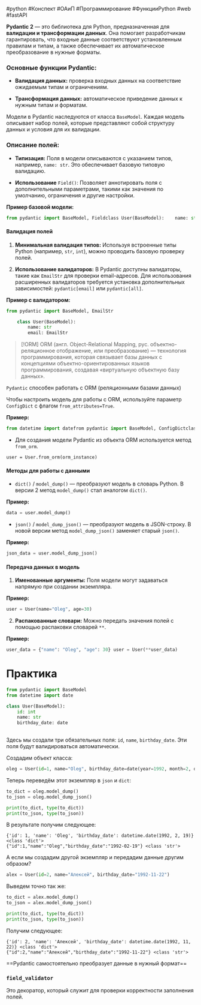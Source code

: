 #python #Конспект #ОАиП #Программирование #ФункцииPython #web #fastAPI 

**Pydantic 2** — это библиотека для Python, предназначенная для **валидации и трансформации данных**. Она помогает разработчикам гарантировать, что входные данные соответствуют установленным правилам и типам, а также обеспечивает их автоматическое преобразование в нужные форматы.

### Основные функции Pydantic:

- **Валидация данных:** проверка входных данных на соответствие ожидаемым типам и ограничениям.
    
- **Трансформация данных:** автоматическое приведение данных к нужным типам и форматам.

Модели в Pydantic наследуются от класса `BaseModel`. Каждая модель описывает набор полей, которые представляют собой структуру данных и условия для их валидации.

### Описание полей:

- **Типизация:** Поля в модели описываются с указанием типов, например, `name: str`. Это обеспечивает базовую типовую валидацию.
    
- **Использование** `Field()`: Позволяет аннотировать поля с дополнительными параметрами, такими как значения по умолчанию, ограничения и другие настройки.

**Пример базовой модели:**

```python
from pydantic import BaseModel, Fieldclass User(BaseModel):    name: str    email: str = Field(..., alias='email_address')
```

#### Валидация полей

1. **Минимальная валидация типов:** Используя встроенные типы Python (например, `str`, `int`), можно проводить базовую проверку полей.
    
2. **Использование валидаторов:** В Pydantic доступны валидаторы, такие как `EmailStr` для проверки email-адресов. Для использования расширенных валидаторов требуется установка дополнительных зависимостей: `pydantic[email]` или `pydantic[all]`.
    

**Пример с валидатором:**

```python
from pydantic import BaseModel, EmailStr

	class User(BaseModel):
	    name: str    
	    email: EmailStr
```

>[!ORM]
>ORM (англ. Object-Relational Mapping, рус. объектно-реляционное отображение, или преобразование) — технология программирования, которая связывает базы данных с концепциями объектно-ориентированных языков программирования, создавая «виртуальную объектную базу данных». 


`Pydantic` способен работать с ORM (реляционными базами данных)

Чтобы настроить модель для работы с ORM, используйте параметр `ConfigDict` с флагом `from_attributes=True`.

**Пример:**
```python
from datetime import datefrom pydantic import BaseModel, ConfigDictclass User(BaseModel):    id: int    name: str = 'John Doe'    birthday_date: date    config = ConfigDict(from_attributes=True)
```
- Для создания модели Pydantic из объекта ORM используется метод `from_orm`.

`user = User.from_orm(orm_instance)`

#### Методы для работы с данными

- `dict()` / `model_dump()` — преобразуют модель в словарь Python. В версии 2 метод `model_dump()` стал аналогом `dict()`.

**Пример:**

```python
data = user.model_dump()
```

- `json()` / `model_dump_json()` — преобразуют модель в JSON-строку. В новой версии метод `model_dump_json()` заменяет старый `json()`.

**Пример:**

```python
json_data = user.model_dump_json()
```

#### Передача данных в модель

1. **Именованные аргументы:** Поля модели могут задаваться напрямую при создании экземпляра.

**Пример:**

```python
user = User(name="Oleg", age=30)
```

2. **Распакованные словари:** Можно передать значения полей с помощью распаковки словарей `**`.

**Пример:**

```python
user_data = {"name": "Oleg", "age": 30} user = User(**user_data)
```


# Практика

```python
from pydantic import BaseModel
from datetime import date

class User(BaseModel):
    id: int
    name: str
    birthday_date: date
    
```

Здесь мы создали три обязательных поля: `id`, `name`, `birthday_date`. Эти поля будут валидироваться автоматически.

Создадим объект класса:
```python
oleg = User(id=1, name="Oleg", birthday_date=date(year=1992, month=2, day=19))
```

Теперь переведём этот экземпляр в `json` и `dict`:
```python
to_dict = oleg.model_dump()
to_json = oleg.model_dump_json()

print(to_dict, type(to_dict))
print(to_json, type(to_json))
```

В результате получим следующее:
```
{'id': 1, 'name': 'Oleg', 'birthday_date': datetime.date(1992, 2, 19)} <class 'dict'>
{"id":1,"name":"Oleg","birthday_date":"1992-02-19"} <class 'str'>
```

А если мы создадим другой экземпляр и передадим данные другим образом?

```python
alex = User(id=2, name="Алексей", birthday_date="1992-11-22")
```

Выведем точно так же:
```python
to_dict = alex.model_dump()
to_json = alex.model_dump_json()

print(to_dict, type(to_dict))
print(to_json, type(to_json))
```

Получим следующее:
```
{'id': 2, 'name': 'Алексей', 'birthday_date': datetime.date(1992, 11, 22)} <class 'dict'>
{"id":2,"name":"Алексей","birthday_date":"1992-11-22"} <class 'str'>
```

==Pydantic самостоятельно преобразует данные в нужный формат==

### `field_validator`

Это декоратор, который служит для проверки корректности заполнения полей.

